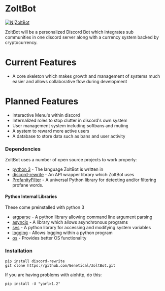# ZoltBot

[![N|ZoltBot](https://i.imgur.com/XYYjfuN.png)](http://zolts.ga)

ZoltBot will be a personalized Discord Bot which integrates sub communities in one discord server along with a currency system backed by cryptocurrency.

# Current Features

  - A core skeleton which makes growth and management of systems much easier and allows collaborative flow during development

# Planned Features

  - Interactive Menu's within discord
  - Internalized roles to stop clutter in discord's own system
  - User management system including softbans and muting
  - A system to reward more active users
  - A database to store data such as bans and user activity

### Dependencies

ZoltBot uses a number of open source projects to work properly:

* [python 3](https://www.python.org/) - The language ZoltBot is written in
* [discord-rewrite](https://github.com/Rapptz/discord.py/tree/rewrite) - An API wrapper library which ZoltBot uses
* [ProfanityFilter](https://github.com/areebbeigh/profanityfilter) - A universal Python library for detecting and/or filtering profane words.

#### Python  Internal Libraries
These come preinstalled with python 3
* [argparse](https://docs.python.org/3/library/argparse.html) - A python library allowing command line argument parsing
* [asyncio](https://docs.python.org/3/library/asyncio.html) -  A library which allows asynchronous programs
* [sys](https://docs.python.org/3/library/sys.html) - A python library for accessing and modifying system variables
* [logging](https://docs.python.org/3/library/logging.html) - Allows logging within a python program
* [os](https://docs.python.org/3/library/os.html) - Provides better OS functionality


### Installation

```git
pip install discord-rewrite
git clone https://github.com/Genetical/ZoltBot.git
```

If you are having problems with aiohttp, do this:
```
pip install -U "yarl>1.2"
```
